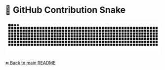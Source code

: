 # 🐍 GitHub Contribution Snake

![GitHub Snake Light](https://raw.githubusercontent.com/s009900/s009900/output/github-contribution-grid-snake.svg)

[⬅️ Back to main README](README.md)
